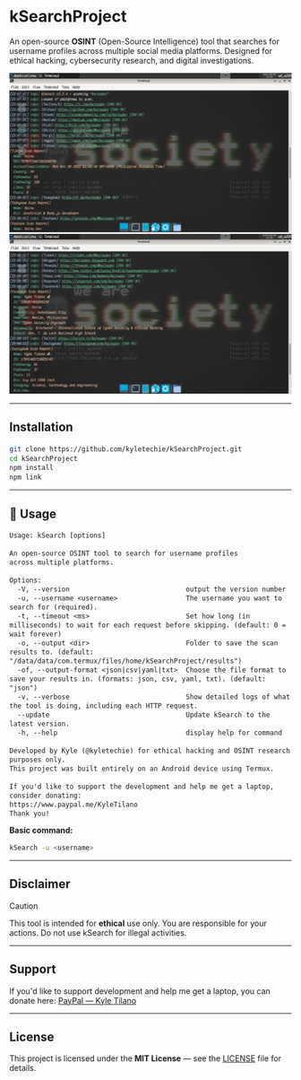 # kSearchProject

An open-source **OSINT** (Open-Source Intelligence) tool that searches for username profiles across multiple social media platforms.
Designed for ethical hacking, cybersecurity research, and digital investigations.

![kSearchScreenshot](./assets/kSearch.png)
![kSearchScreenshot](./assets/kSearch2.png)

---

## Installation

```bash
git clone https://github.com/kyletechie/kSearchProject.git
cd kSearchProject 
npm install 
npm link
```

---

## 🚀 Usage

```text
Usage: kSearch [options]

An open-source OSINT tool to search for username profiles
across multiple platforms.

Options:
  -V, --version                             output the version number
  -u, --username <username>                 The username you want to search for (required).
  -t, --timeout <ms>                        Set how long (in milliseconds) to wait for each request before skipping. (default: 0 = wait forever)
  -o, --output <dir>                        Folder to save the scan results to. (default: "/data/data/com.termux/files/home/kSearchProject/results")
  -of, --output-format <json|csv|yaml|txt>  Choose the file format to save your results in. (formats: json, csv, yaml, txt). (default: "json")
  -v, --verbose                             Show detailed logs of what the tool is doing, including each HTTP request.
  --update                                  Update kSearch to the latest version.
  -h, --help                                display help for command

Developed by Kyle (@kyletechie) for ethical hacking and OSINT research purposes only.
This project was built entirely on an Android device using Termux.

If you'd like to support the development and help me get a laptop, consider donating:
https://www.paypal.me/KyleTilano
Thank you!
```

**Basic command:**

```bash
kSearch -u <username>
```

---

## Disclaimer

> [!CAUTION]
> This tool is intended for **ethical** use only.
> You are responsible for your actions. Do not use kSearch for illegal activities.

---

## Support

If you'd like to support development and help me get a laptop, you can donate here:
[PayPal — Kyle Tilano](https://www.paypal.me/KyleTilano)

---

## License

This project is licensed under the **MIT License** — see the [LICENSE](./LICENSE) file for details.
